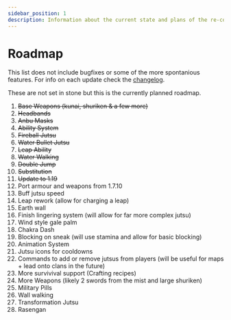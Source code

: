 ```yaml
---
sidebar_position: 1
description: Information about the current state and plans of the re-code.
---
```


# Roadmap
This list does not include bugfixes or some of the more spontanious features. For info on each update check the [changelog](https://github.com/sekwah41/Naruto-Mod/blob/master/CHANGELOG.md).

These are not set in stone but this is the currently planned roadmap.

1. ~~Base Weapons (kunai, shuriken & a few more)~~
2. ~~Headbands~~
3. ~~Anbu Masks~~
4. ~~Ability System~~
5. ~~Fireball Jutsu~~
6. ~~Water Bullet Jutsu~~
7. ~~Leap Ability~~
8. ~~Water Walking~~
9. ~~Double Jump~~
10. ~~Substitution~~
11. ~~Update to 1.19~~
12. Port armour and weapons from 1.7.10
13. Buff jutsu speed
14. Leap rework (allow for charging a leap)
15. Earth wall
16. Finish lingering system (will allow for far more complex jutsu)
17. Wind style gale palm
18. Chakra Dash
19. Blocking on sneak (will use stamina and allow for basic blocking)
20. Animation System
21. Jutsu icons for cooldowns
22. Commands to add or remove jutsus from players (will be useful for maps + lead onto clans in the future)
23. More survivival support (Crafting recipes)
24. More Weapons (likely 2 swords from the mist and large shuriken)
25. Military Pills
26. Wall walking
27. Transformation Jutsu
28. Rasengan